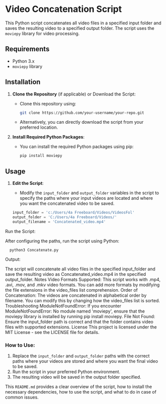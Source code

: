 # Video Concatenation Script

This Python script concatenates all video files in a specified input folder and saves the resulting video to a specified output folder. The script uses the `moviepy` library for video processing.

## Requirements

- Python 3.x
- `moviepy` library

## Installation

1. **Clone the Repository** (if applicable) or Download the Script:
   - Clone this repository using:
     ```sh
     git clone https://github.com/your-username/your-repo.git
     ```
   - Alternatively, you can directly download the script from your preferred location.

2. **Install Required Python Packages**:
   - You can install the required Python packages using pip:
     ```sh
     pip install moviepy
     ```

## Usage

1. **Edit the Script**:
   - Modify the `input_folder` and `output_folder` variables in the script to specify the paths where your input videos are located and where you want the concatenated video to be saved.

   ```python
   input_folder = 'c:/Users/4a Freeboard/Videos/VideosFol'
   output_folder = 'C:/Users/4a Freeboard/Videos/'
   output_filename = 'Concatenated_video.mp4'


Run the Script:

After configuring the paths, run the script using Python:

      python3 Concatenate.py
      
Output:

The script will concatenate all video files in the specified input_folder and save the resulting video as Concatenated_video.mp4 in the specified output_folder.
Notes
Video Formats Supported: This script works with .mp4, .avi, .mov, and .mkv video formats. You can add more formats by modifying the file extensions in the video_files list comprehension.
Order of Concatenation: The videos are concatenated in alphabetical order by filename. You can modify this by changing how the video_files list is sorted.
Troubleshooting
ModuleNotFoundError: If you encounter ModuleNotFoundError: No module named 'moviepy', ensure that the moviepy library is installed by running pip install moviepy.
File Not Found: Ensure the input_folder path is correct and that the folder contains video files with supported extensions.
License
This project is licensed under the MIT License - see the LICENSE file for details.



### How to Use:

1. Replace the `input_folder` and `output_folder` paths with the correct paths where your videos are stored and where you want the final video to be saved.
2. Run the script in your preferred Python environment.
3. The resulting video will be saved in the output folder specified.

This `README.md` provides a clear overview of the script, how to install the necessary dependencies, how to use the script, and what to do in case of common issues.





